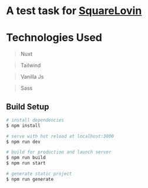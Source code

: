 # A test task for [SquareLovin](https://www.squarelovin.com)

# Technologies Used

> Nuxt

> Tailwind

> Vanilla Js

> Sass

## Build Setup

```bash
# install dependencies
$ npm install

# serve with hot reload at localhost:3000
$ npm run dev

# build for production and launch server
$ npm run build
$ npm run start

# generate static project
$ npm run generate
```
